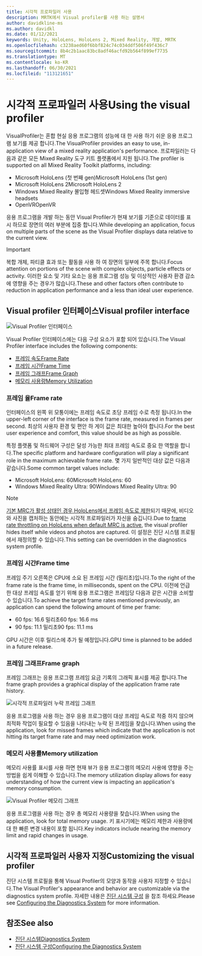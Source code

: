 ```yaml
---
title: 시각적 프로파일러 사용
description: MRTK에서 Visual profiler를 사용 하는 설명서
author: davidkline-ms
ms.author: davidkl
ms.date: 01/12/2021
keywords: Unity, HoloLens, HoloLens 2, Mixed Reality, 개발, MRTK
ms.openlocfilehash: c3238aed60f6bbf824c74c034ddf506f49f436c7
ms.sourcegitcommit: 8b4c2b1aac83bc8adf46acfd92b564f899ef7735
ms.translationtype: MT
ms.contentlocale: ko-KR
ms.lasthandoff: 06/30/2021
ms.locfileid: "113121651"
---
```

# <a name="using-the-visual-profiler"></a><span data-ttu-id="af3fb-104">시각적 프로파일러 사용</span><span class="sxs-lookup"><span data-stu-id="af3fb-104">Using the visual profiler</span></span>

<span data-ttu-id="af3fb-105">VisualProfiler는 혼합 현실 응용 프로그램의 성능에 대 한 사용 하기 쉬운 응용 프로그램 보기를 제공 합니다.</span><span class="sxs-lookup"><span data-stu-id="af3fb-105">The VisualProfiler provides an easy to use, in-application view of a mixed reality application's performance.</span></span> <span data-ttu-id="af3fb-106">프로파일러는 다음과 같은 모든 Mixed Reality 도구 키트 플랫폼에서 지원 됩니다.</span><span class="sxs-lookup"><span data-stu-id="af3fb-106">The profiler is supported on all Mixed Reality Toolkit platforms, including:</span></span>

- <span data-ttu-id="af3fb-107">Microsoft HoloLens (첫 번째 gen)</span><span class="sxs-lookup"><span data-stu-id="af3fb-107">Microsoft HoloLens (1st gen)</span></span>
- <span data-ttu-id="af3fb-108">Microsoft HoloLens 2</span><span class="sxs-lookup"><span data-stu-id="af3fb-108">Microsoft HoloLens 2</span></span>
- <span data-ttu-id="af3fb-109">Windows Mixed Reality 몰입형 헤드셋</span><span class="sxs-lookup"><span data-stu-id="af3fb-109">Windows Mixed Reality immersive headsets</span></span>
- <span data-ttu-id="af3fb-110">OpenVR</span><span class="sxs-lookup"><span data-stu-id="af3fb-110">OpenVR</span></span>

<span data-ttu-id="af3fb-111">응용 프로그램을 개발 하는 동안 Visual Profiler가 현재 보기를 기준으로 데이터를 표시 하므로 장면의 여러 부분에 집중 합니다.</span><span class="sxs-lookup"><span data-stu-id="af3fb-111">While developing an application, focus on multiple parts of the scene as the Visual Profiler displays data relative to the current view.</span></span>

> [!IMPORTANT]
> <span data-ttu-id="af3fb-112">복합 개체, 파티클 효과 또는 활동을 사용 하 여 장면의 일부에 주목 합니다.</span><span class="sxs-lookup"><span data-stu-id="af3fb-112">Focus attention on portions of the scene with complex objects, particle effects or activity.</span></span> <span data-ttu-id="af3fb-113">이러한 요소 및 기타 요소는 응용 프로그램 성능 및 이상적인 사용자 환경 감소에 영향을 주는 경우가 많습니다.</span><span class="sxs-lookup"><span data-stu-id="af3fb-113">These and other factors often contribute to reduction in application performance and a less than ideal user experience.</span></span>

## <a name="visual-profiler-interface"></a><span data-ttu-id="af3fb-114">Visual profiler 인터페이스</span><span class="sxs-lookup"><span data-stu-id="af3fb-114">Visual profiler interface</span></span>

![Visual Profiler 인터페이스](../images/diagnostics/VisualProfiler.png)

<span data-ttu-id="af3fb-116">Visual Profiler 인터페이스에는 다음 구성 요소가 포함 되어 있습니다.</span><span class="sxs-lookup"><span data-stu-id="af3fb-116">The Visual Profiler interface includes the following components:</span></span>

- [<span data-ttu-id="af3fb-117">프레임 속도</span><span class="sxs-lookup"><span data-stu-id="af3fb-117">Frame Rate</span></span>](#frame-rate)
- [<span data-ttu-id="af3fb-118">프레임 시간</span><span class="sxs-lookup"><span data-stu-id="af3fb-118">Frame Time</span></span>](#frame-time)
- [<span data-ttu-id="af3fb-119">프레임 그래프</span><span class="sxs-lookup"><span data-stu-id="af3fb-119">Frame Graph</span></span>](#frame-graph)
- [<span data-ttu-id="af3fb-120">메모리 사용량</span><span class="sxs-lookup"><span data-stu-id="af3fb-120">Memory Utilization</span></span>](#memory-utilization)

### <a name="frame-rate"></a><span data-ttu-id="af3fb-121">프레임 율</span><span class="sxs-lookup"><span data-stu-id="af3fb-121">Frame rate</span></span>

<span data-ttu-id="af3fb-122">인터페이스의 왼쪽 위 모퉁이에는 프레임 속도로 초당 프레임 수로 측정 됩니다.</span><span class="sxs-lookup"><span data-stu-id="af3fb-122">In the upper-left corner of the interface is the frame rate, measured in frames per second.</span></span> <span data-ttu-id="af3fb-123">최상의 사용자 환경 및 편안 하 게이 값은 최대한 높아야 합니다.</span><span class="sxs-lookup"><span data-stu-id="af3fb-123">For the best user experience and comfort, this value should be as high as possible.</span></span>

<span data-ttu-id="af3fb-124">특정 플랫폼 및 하드웨어 구성은 달성 가능한 최대 프레임 속도로 중요 한 역할을 합니다.</span><span class="sxs-lookup"><span data-stu-id="af3fb-124">The specific platform and hardware configuration will play a significant role in the maximum achievable frame rate.</span></span> <span data-ttu-id="af3fb-125">몇 가지 일반적인 대상 값은 다음과 같습니다.</span><span class="sxs-lookup"><span data-stu-id="af3fb-125">Some common target values include:</span></span>

- <span data-ttu-id="af3fb-126">Microsoft HoloLens: 60</span><span class="sxs-lookup"><span data-stu-id="af3fb-126">Microsoft HoloLens: 60</span></span>
- <span data-ttu-id="af3fb-127">Windows Mixed Reality Ultra: 90</span><span class="sxs-lookup"><span data-stu-id="af3fb-127">Windows Mixed Reality Ultra: 90</span></span>

> [!NOTE]
> <span data-ttu-id="af3fb-128">[기본 MRC가 활성 상태인 경우 HoloLens에서 프레임 속도로 제한](/windows/mixed-reality/mixed-reality-capture-for-developers#what-to-expect-when-mrc-is-enabled-on-hololens)되기 때문에, 비디오와 사진을 캡처하는 동안에는 시각적 프로파일러가 자신을 숨깁니다.</span><span class="sxs-lookup"><span data-stu-id="af3fb-128">Due to [frame rate throttling on HoloLens when default MRC is active](/windows/mixed-reality/mixed-reality-capture-for-developers#what-to-expect-when-mrc-is-enabled-on-hololens), the visual profiler hides itself while videos and photos are captured.</span></span> <span data-ttu-id="af3fb-129">이 설정은 진단 시스템 프로필에서 재정의할 수 있습니다.</span><span class="sxs-lookup"><span data-stu-id="af3fb-129">This setting can be overridden in the diagnostics system profile.</span></span>

### <a name="frame-time"></a><span data-ttu-id="af3fb-130">프레임 시간</span><span class="sxs-lookup"><span data-stu-id="af3fb-130">Frame time</span></span>

<span data-ttu-id="af3fb-131">프레임 주기 오른쪽은 CPU에 소요 된 프레임 시간 (밀리초)입니다.</span><span class="sxs-lookup"><span data-stu-id="af3fb-131">To the right of the frame rate is the frame time, in milliseconds, spent on the CPU.</span></span> <span data-ttu-id="af3fb-132">이전에 언급 한 대상 프레임 속도를 얻기 위해 응용 프로그램은 프레임당 다음과 같은 시간을 소비할 수 있습니다.</span><span class="sxs-lookup"><span data-stu-id="af3fb-132">To achieve the target frame rates mentioned previously, an application can spend the following amount of time per frame:</span></span>

- <span data-ttu-id="af3fb-133">60 fps: 16.6 밀리초</span><span class="sxs-lookup"><span data-stu-id="af3fb-133">60 fps: 16.6 ms</span></span>
- <span data-ttu-id="af3fb-134">90 fps: 11.1 밀리초</span><span class="sxs-lookup"><span data-stu-id="af3fb-134">90 fps: 11.1 ms</span></span>

<span data-ttu-id="af3fb-135">GPU 시간은 이후 릴리스에 추가 될 예정입니다.</span><span class="sxs-lookup"><span data-stu-id="af3fb-135">GPU time is planned to be added in a future release.</span></span>

### <a name="frame-graph"></a><span data-ttu-id="af3fb-136">프레임 그래프</span><span class="sxs-lookup"><span data-stu-id="af3fb-136">Frame graph</span></span>

<span data-ttu-id="af3fb-137">프레임 그래프는 응용 프로그램 프레임 요금 기록의 그래픽 표시를 제공 합니다.</span><span class="sxs-lookup"><span data-stu-id="af3fb-137">The frame graph provides a graphical display of the application frame rate history.</span></span>

![시각적 프로파일러 누락 프레임 그래프](../images/diagnostics/VisualProfilerMissedFrames.png)

<span data-ttu-id="af3fb-139">응용 프로그램을 사용 하는 경우 응용 프로그램이 대상 프레임 속도로 적중 하지 않으며 최적화 작업이 필요할 수 있음을 나타내는 누락 된 프레임을 찾습니다.</span><span class="sxs-lookup"><span data-stu-id="af3fb-139">When using the application, look for missed frames which indicate that the application is not hitting its target frame rate and may need optimization work.</span></span>

### <a name="memory-utilization"></a><span data-ttu-id="af3fb-140">메모리 사용률</span><span class="sxs-lookup"><span data-stu-id="af3fb-140">Memory utilization</span></span>

<span data-ttu-id="af3fb-141">메모리 사용률 표시를 사용 하면 현재 뷰가 응용 프로그램의 메모리 사용에 영향을 주는 방법을 쉽게 이해할 수 있습니다.</span><span class="sxs-lookup"><span data-stu-id="af3fb-141">The memory utilization display allows for easy understanding of how the current view is impacting an application's memory consumption.</span></span>

![Visual Profiler 메모리 그래프](../images/diagnostics/VisualProfilerMemory.png)

<span data-ttu-id="af3fb-143">응용 프로그램을 사용 하는 경우 총 메모리 사용량을 찾습니다.</span><span class="sxs-lookup"><span data-stu-id="af3fb-143">When using the application, look for total memory usage.</span></span> <span data-ttu-id="af3fb-144">키 표시기에는 메모리 제한과 사용량에 대 한 빠른 변경 내용이 포함 됩니다.</span><span class="sxs-lookup"><span data-stu-id="af3fb-144">Key indicators include nearing the memory limit and rapid changes in usage.</span></span>

## <a name="customizing-the-visual-profiler"></a><span data-ttu-id="af3fb-145">시각적 프로파일러 사용자 지정</span><span class="sxs-lookup"><span data-stu-id="af3fb-145">Customizing the visual profiler</span></span>

<span data-ttu-id="af3fb-146">진단 시스템 프로필을 통해 Visual Profiler의 모양과 동작을 사용자 지정할 수 있습니다.</span><span class="sxs-lookup"><span data-stu-id="af3fb-146">The Visual Profiler's appearance and behavior are customizable via the diagnostics system profile.</span></span> <span data-ttu-id="af3fb-147">자세한 내용은 [진단 시스템 구성](configuring-diagnostics.md) 을 참조 하세요.</span><span class="sxs-lookup"><span data-stu-id="af3fb-147">Please see [Configuring the Diagnostics System](configuring-diagnostics.md) for more information.</span></span>

## <a name="see-also"></a><span data-ttu-id="af3fb-148">참조</span><span class="sxs-lookup"><span data-stu-id="af3fb-148">See also</span></span>

- [<span data-ttu-id="af3fb-149">진단 시스템</span><span class="sxs-lookup"><span data-stu-id="af3fb-149">Diagnostics System</span></span>](diagnostics-system-getting-started.md)
- [<span data-ttu-id="af3fb-150">진단 시스템 구성</span><span class="sxs-lookup"><span data-stu-id="af3fb-150">Configuring the Diagnostics System</span></span>](configuring-diagnostics.md)